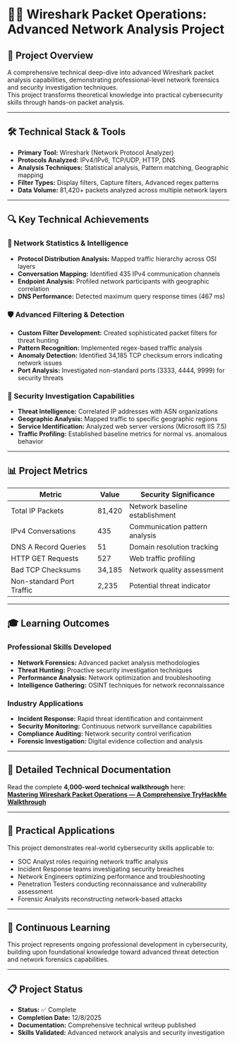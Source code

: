 # 🕵️‍♂️ Wireshark Packet Operations: Advanced Network Analysis Project

## 🎯 Project Overview
A comprehensive technical deep-dive into advanced Wireshark packet analysis capabilities, demonstrating professional-level network forensics and security investigation techniques.  
This project transforms theoretical knowledge into practical cybersecurity skills through hands-on packet analysis.

---

## 🛠️ Technical Stack & Tools

- **Primary Tool:** Wireshark (Network Protocol Analyzer)
- **Protocols Analyzed:** IPv4/IPv6, TCP/UDP, HTTP, DNS
- **Analysis Techniques:** Statistical analysis, Pattern matching, Geographic mapping
- **Filter Types:** Display filters, Capture filters, Advanced regex patterns
- **Data Volume:** 81,420+ packets analyzed across multiple network layers

---

## 🔍 Key Technical Achievements

### 📡 Network Statistics & Intelligence
- **Protocol Distribution Analysis:** Mapped traffic hierarchy across OSI layers  
- **Conversation Mapping:** Identified 435 IPv4 communication channels  
- **Endpoint Analysis:** Profiled network participants with geographic correlation  
- **DNS Performance:** Detected maximum query response times (467 ms)  

### 🛡️ Advanced Filtering & Detection
- **Custom Filter Development:** Created sophisticated packet filters for threat hunting  
- **Pattern Recognition:** Implemented regex-based traffic analysis  
- **Anomaly Detection:** Identified 34,185 TCP checksum errors indicating network issues  
- **Port Analysis:** Investigated non-standard ports (3333, 4444, 9999) for security threats  

### 🔐 Security Investigation Capabilities
- **Threat Intelligence:** Correlated IP addresses with ASN organizations  
- **Geographic Analysis:** Mapped traffic to specific geographic regions  
- **Service Identification:** Analyzed web server versions (Microsoft IIS 7.5)  
- **Traffic Profiling:** Established baseline metrics for normal vs. anomalous behavior  

---

## 📊 Project Metrics

| Metric                        | Value    | Security Significance                |
|--------------------------------|----------|---------------------------------------|
| Total IP Packets               | 81,420   | Network baseline establishment        |
| IPv4 Conversations             | 435      | Communication pattern analysis        |
| DNS A Record Queries           | 51       | Domain resolution tracking            |
| HTTP GET Requests              | 527      | Web traffic profiling                 |
| Bad TCP Checksums               | 34,185   | Network quality assessment            |
| Non-standard Port Traffic      | 2,235    | Potential threat indicator            |

---

## 🎓 Learning Outcomes

### Professional Skills Developed
- **Network Forensics:** Advanced packet analysis methodologies  
- **Threat Hunting:** Proactive security investigation techniques  
- **Performance Analysis:** Network optimization and troubleshooting  
- **Intelligence Gathering:** OSINT techniques for network reconnaissance  

### Industry Applications
- **Incident Response:** Rapid threat identification and containment  
- **Security Monitoring:** Continuous network surveillance capabilities  
- **Compliance Auditing:** Network security control verification  
- **Forensic Investigation:** Digital evidence collection and analysis  

---

## 📖 Detailed Technical Documentation
Read the complete **4,000-word technical walkthrough** here:  
[**Mastering Wireshark Packet Operations — A Comprehensive TryHackMe Walkthrough**](https://medium.com/@aa7661538/mastering-wireshark-packet-operations-a-comprehensive-tryhackme-walkthrough-75c9bd6ea995)

---

## 🔧 Practical Applications
This project demonstrates real-world cybersecurity skills applicable to:
- SOC Analyst roles requiring network traffic analysis  
- Incident Response teams investigating security breaches  
- Network Engineers optimizing performance and troubleshooting  
- Penetration Testers conducting reconnaissance and vulnerability assessment  
- Forensic Analysts reconstructing network-based attacks  

---

## 🔄 Continuous Learning
This project represents ongoing professional development in cybersecurity, building upon foundational knowledge toward advanced threat detection and network forensics capabilities.

---

## 📋 Project Status
- **Status:** ✅ Complete  
- **Completion Date:** 12/8/2025  
- **Documentation:** Comprehensive technical writeup published  
- **Skills Validated:** Advanced network analysis and security investigation  
